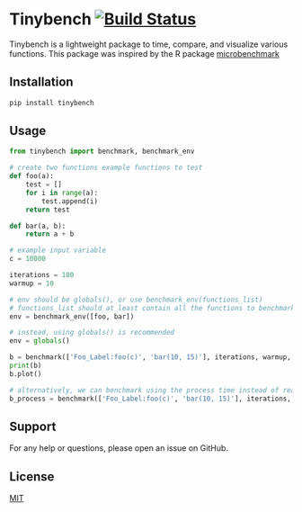 # Tinybench [![Build Status](https://travis-ci.com/mickyabir/tinybench.svg?token=WNzddxisBbCMp5mPWrna&branch=master)](https://travis-ci.com/mickyabir/tinybench)

Tinybench is a lightweight package to time, compare, and visualize various functions.  This package was inspired by the R package [microbenchmark](https://cran.r-project.org/web/packages/microbenchmark/index.html)

## Installation

```bash
pip install tinybench
```

## Usage

```python
from tinybench import benchmark, benchmark_env

# create two functions example functions to test
def foo(a):
	test = []
	for i in range(a):
		test.append(i)
	return test

def bar(a, b):
	return a + b

# example input variable
c = 10000

iterations = 100
warmup = 10

# env should be globals(), or use benchmark_env(functions_list)
# functions_list should at least contain all the functions to benchmark
env = benchmark_env([foo, bar])

# instead, using globals() is recommended
env = globals()

b = benchmark(['Foo_Label:foo(c)', 'bar(10, 15)'], iterations, warmup, env)
print(b)
b.plot()

# alternatively, we can benchmark using the process time instead of real time:
b_process = benchmark(['Foo_Label:foo(c)', 'bar(10, 15)'], iterations, warmup, env, process_time = True)

```

## Support

For any help or questions, please open an issue on GitHub.

## License

[MIT](https://github.com/mickyabir/tinybench/blob/master/LICENSE)
